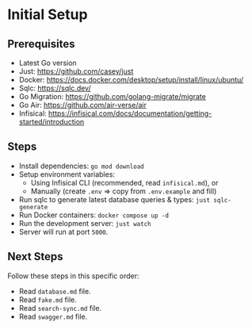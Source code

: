 # Initial Setup

## Prerequisites

- Latest Go version
- Just: https://github.com/casey/just
- Docker: https://docs.docker.com/desktop/setup/install/linux/ubuntu/
- Sqlc: https://sqlc.dev/
- Go Migration: https://github.com/golang-migrate/migrate
- Go Air: https://github.com/air-verse/air
- Infisical: https://infisical.com/docs/documentation/getting-started/introduction

## Steps

- Install dependencies: `go mod download`
- Setup environment variables:
  - Using Infisical CLI (recommended, read `infisical.md`), or
  - Manually (create `.env` => copy from `.env.example` and fill)
- Run sqlc to generate latest database queries & types: `just sqlc-generate`
- Run Docker containers: `docker compose up -d`
- Run the development server: `just watch`
- Server will run at port `5000`.

## Next Steps

Follow these steps in this specific order:

- Read `database.md` file.
- Read `fake.md` file.
- Read `search-sync.md` file.
- Read `swagger.md` file.
